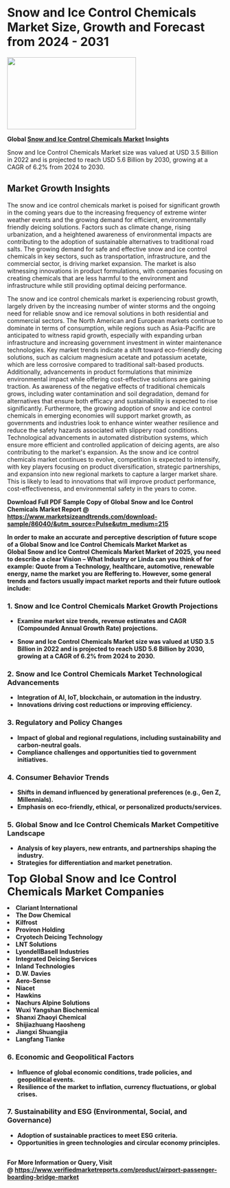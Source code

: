 <H1>Snow and Ice Control Chemicals Market Size, Growth and Forecast from 2024 - 2031</H1><img class="aligncenter size-medium wp-image-584254" src="https://thirdeyenews.in/wp-content/uploads/2024/09/Global-Market-Research-300x168.jpeg" alt="" width="300" height="168" /><p><strong>Global&nbsp;<a href="https://www.marketsizeandtrends.com/download-sample/86040/&amp;utm_source=Pulse&amp;utm_medium=215">Snow and Ice Control Chemicals Market</a> Insights</strong></p><p>Snow and Ice Control Chemicals Market size was valued at USD 3.5 Billion in 2022 and is projected to reach USD 5.6 Billion by 2030, growing at a CAGR of 6.2% from 2024 to 2030.</p><p><h2>Market Growth Insights</h2> <p>The snow and ice control chemicals market is poised for significant growth in the coming years due to the increasing frequency of extreme winter weather events and the growing demand for efficient, environmentally friendly deicing solutions. Factors such as climate change, rising urbanization, and a heightened awareness of environmental impacts are contributing to the adoption of sustainable alternatives to traditional road salts. The growing demand for safe and effective snow and ice control chemicals in key sectors, such as transportation, infrastructure, and the commercial sector, is driving market expansion. The market is also witnessing innovations in product formulations, with companies focusing on creating chemicals that are less harmful to the environment and infrastructure while still providing optimal deicing performance.</p> <p><strong></strong></p> <p>The snow and ice control chemicals market is experiencing robust growth, largely driven by the increasing number of winter storms and the ongoing need for reliable snow and ice removal solutions in both residential and commercial sectors. The North American and European markets continue to dominate in terms of consumption, while regions such as Asia-Pacific are anticipated to witness rapid growth, especially with expanding urban infrastructure and increasing government investment in winter maintenance technologies. Key market trends indicate a shift toward eco-friendly deicing solutions, such as calcium magnesium acetate and potassium acetate, which are less corrosive compared to traditional salt-based products. Additionally, advancements in product formulations that minimize environmental impact while offering cost-effective solutions are gaining traction. As awareness of the negative effects of traditional chemicals grows, including water contamination and soil degradation, demand for alternatives that ensure both efficacy and sustainability is expected to rise significantly. Furthermore, the growing adoption of snow and ice control chemicals in emerging economies will support market growth, as governments and industries look to enhance winter weather resilience and reduce the safety hazards associated with slippery road conditions. Technological advancements in automated distribution systems, which ensure more efficient and controlled application of deicing agents, are also contributing to the market's expansion. As the snow and ice control chemicals market continues to evolve, competition is expected to intensify, with key players focusing on product diversification, strategic partnerships, and expansion into new regional markets to capture a larger market share. This is likely to lead to innovations that will improve product performance, cost-effectiveness, and environmental safety in the years to come.</p> <p><strong></p><p><span class=""><strong>Download Full PDF Sample Copy of Global Snow and Ice Control Chemicals Market Report</strong> @ <a href="https://www.marketsizeandtrends.com/download-sample/86040/&amp;utm_source=Pulse&amp;utm_medium=215" target="_blank">https://www.marketsizeandtrends.com/download-sample/86040/&amp;utm_source=Pulse&amp;utm_medium=215</a></span></p><p>In order to make an accurate and perceptive description of future scope of a Global&nbsp;Snow and Ice Control Chemicals Market Market as Global&nbsp;Snow and Ice Control Chemicals Market Market of 2025, you need to describe a clear Vision &ndash; What Industry or Linda can you think of for example: Quote from a Technology, healthcare, automotive, renewable energy, name the market you are Reffering to. However, some general trends and factors usually impact market reports and their future outlook include:</p><h3>1.&nbsp;<strong>Snow and Ice Control Chemicals Market Growth Projections</strong></h3><ul><li>Examine market size trends, revenue estimates and CAGR (Compounded Annual Growth Rate) projections.</li><li><p>Snow and Ice Control Chemicals Market size was valued at USD 3.5 Billion in 2022 and is projected to reach USD 5.6 Billion by 2030, growing at a CAGR of 6.2% from 2024 to 2030.</p></li></ul><h3>2.&nbsp;<strong>Snow and Ice Control Chemicals Market Technological Advancements</strong></h3><ul><li>Integration of AI, IoT, blockchain, or automation in the industry.</li><li>Innovations driving cost reductions or improving efficiency.</li></ul><h3>3.&nbsp;<strong>Regulatory and Policy Changes</strong></h3><ul><li>Impact of global and regional regulations, including sustainability and carbon-neutral goals.</li><li>Compliance challenges and opportunities tied to government initiatives.</li></ul><h3>4.&nbsp;<strong>Consumer Behavior Trends</strong></h3><ul><li>Shifts in demand influenced by generational preferences (e.g., Gen Z, Millennials).</li><li>Emphasis on eco-friendly, ethical, or personalized products/services.</li></ul><h3>5.&nbsp;<strong>Global Snow and Ice Control Chemicals Market Competitive Landscape</strong></h3><ul><li>Analysis of key players, new entrants, and partnerships shaping the industry.</li><li>Strategies for differentiation and market penetration.</li></ul><p data-pm-slice="1 1 []"><span style="color: inherit; font-family: inherit; font-size: 25px;">Top Global Snow and Ice Control Chemicals Market Companies</span></p><div class="" data-test-id=""><p><li>Clariant International</li><li> The Dow Chemical</li><li> Kilfrost</li><li> Proviron Holding</li><li> Cryotech Deicing Technology</li><li> LNT Solutions</li><li> LyondellBasell Industries</li><li> Integrated Deicing Services</li><li> Inland Technologies</li><li> D.W. Davies</li><li> Aero-Sense</li><li> Niacet</li><li> Hawkins</li><li> Nachurs Alpine Solutions</li><li> Wuxi Yangshan Biochemical</li><li> Shanxi Zhaoyi Chemical</li><li> Shijiazhuang Haosheng</li><li> Jiangxi Shuangjia</li><li> Langfang Tianke</li></p></div><h3>6.&nbsp;<strong>Economic and Geopolitical Factors</strong></h3><ul><li>Influence of global economic conditions, trade policies, and geopolitical events.</li><li>Resilience of the market to inflation, currency fluctuations, or global crises.</li></ul><h3>7.&nbsp;<strong>Sustainability and ESG (Environmental, Social, and Governance)</strong></h3><ul><li>Adoption of sustainable practices to meet ESG criteria.</li><li>Opportunities in green technologies and circular economy principles.</li></ul><h2><strong style="font-size: 14px;">For More Information or Query, Visit @&nbsp;</strong><a style="background-color: #ffffff; font-size: 14px;" href="https://www.marketsizeandtrends.com/report/snow-and-ice-control-chemicals-market/" target="_blank">https://www.verifiedmarketreports.com/product/airport-passenger-boarding-bridge-market</a></h2>
